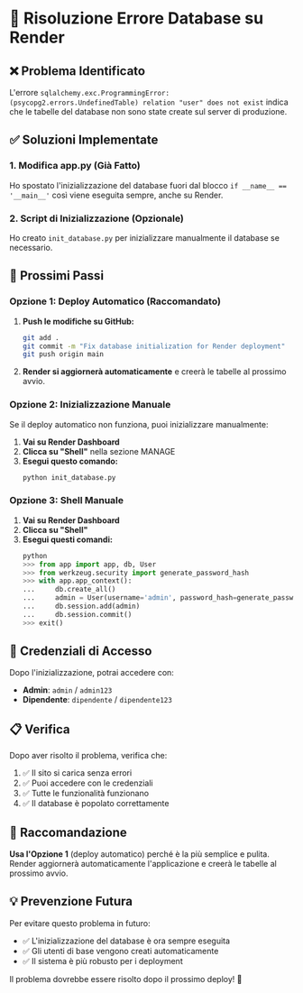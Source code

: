# 🔧 Risoluzione Errore Database su Render

## ❌ Problema Identificato
L'errore `sqlalchemy.exc.ProgrammingError: (psycopg2.errors.UndefinedTable) relation "user" does not exist` indica che le tabelle del database non sono state create sul server di produzione.

## ✅ Soluzioni Implementate

### 1. **Modifica app.py** (Già Fatto)
Ho spostato l'inizializzazione del database fuori dal blocco `if __name__ == '__main__'` così viene eseguita sempre, anche su Render.

### 2. **Script di Inizializzazione** (Opzionale)
Ho creato `init_database.py` per inizializzare manualmente il database se necessario.

## 🚀 Prossimi Passi

### Opzione 1: Deploy Automatico (Raccomandato)
1. **Push le modifiche su GitHub:**
   ```bash
   git add .
   git commit -m "Fix database initialization for Render deployment"
   git push origin main
   ```

2. **Render si aggiornerà automaticamente** e creerà le tabelle al prossimo avvio.

### Opzione 2: Inizializzazione Manuale
Se il deploy automatico non funziona, puoi inizializzare manualmente:

1. **Vai su Render Dashboard**
2. **Clicca su "Shell"** nella sezione MANAGE
3. **Esegui questo comando:**
   ```bash
   python init_database.py
   ```

### Opzione 3: Shell Manuale
1. **Vai su Render Dashboard**
2. **Clicca su "Shell"**
3. **Esegui questi comandi:**
   ```python
   python
   >>> from app import app, db, User
   >>> from werkzeug.security import generate_password_hash
   >>> with app.app_context():
   ...     db.create_all()
   ...     admin = User(username='admin', password_hash=generate_password_hash('admin123'), is_admin=True, nome_completo='Admin')
   ...     db.session.add(admin)
   ...     db.session.commit()
   >>> exit()
   ```

## 🔐 Credenziali di Accesso

Dopo l'inizializzazione, potrai accedere con:

- **Admin**: `admin` / `admin123`
- **Dipendente**: `dipendente` / `dipendente123`

## 📋 Verifica

Dopo aver risolto il problema, verifica che:

1. ✅ Il sito si carica senza errori
2. ✅ Puoi accedere con le credenziali
3. ✅ Tutte le funzionalità funzionano
4. ✅ Il database è popolato correttamente

## 🎯 Raccomandazione

**Usa l'Opzione 1** (deploy automatico) perché è la più semplice e pulita. Render aggiornerà automaticamente l'applicazione e creerà le tabelle al prossimo avvio.

## 💡 Prevenzione Futura

Per evitare questo problema in futuro:
- ✅ L'inizializzazione del database è ora sempre eseguita
- ✅ Gli utenti di base vengono creati automaticamente
- ✅ Il sistema è più robusto per i deployment

Il problema dovrebbe essere risolto dopo il prossimo deploy! 🚀 